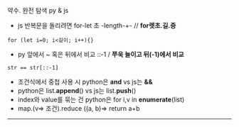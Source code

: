 약수. 완전 탐색 py & js

- js 반복문을 돌리려면 for-let 초 -length-+- // **for렛초.길.증**
~~~
for (let i=0; i<길이; i++){}
~~~
- py 앞에서 ~ 혹은 뒤에서 비교 ::-1 / **쭈욱 늘이고 뒤(-1)에서 비교**
```
str == str[::-1]
```

-  조건식에서 중첩 사용 시 python은 **and** vs js는 **&&**
- python은 list.**append**() vs js는 list.**push**()
- index와 value를 묶는 건 python은 for i,v in **enumerate**(list)
- map.(v=> 조건).reduce ((a, b)=> return a+b


---
